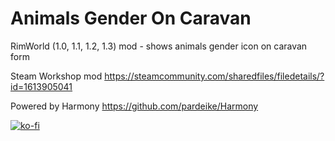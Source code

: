 # Animals Gender On Caravan

RimWorld (1.0, 1.1, 1.2, 1.3) mod - shows animals gender icon on caravan form

Steam Workshop mod https://steamcommunity.com/sharedfiles/filedetails/?id=1613905041

Powered by Harmony https://github.com/pardeike/Harmony

[![ko-fi](https://ko-fi.com/img/githubbutton_sm.svg)](https://ko-fi.com/W7W35IVTB)
